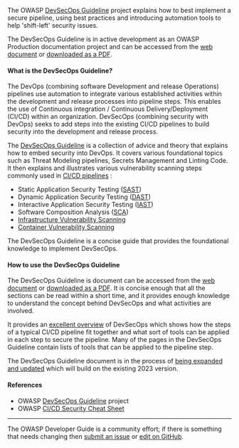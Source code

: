 The OWASP [DevSecOps Guideline][devsecops] project explains how to best implement a secure pipeline,
using best practices and introducing automation tools to help 'shift-left' security issues.

The DevSecOps Guideline is in active development as an OWASP Production documentation project
and can be accessed from the [web document][dsodoc] or [downloaded as a PDF][dsopdf].

#### What is the DevSecOps Guideline?

The DevOps (combining software Development and release Operations) pipelines use automation to integrate
various established activities within the development and release processes into pipeline steps.
This enables the use of Continuous integration / Continuous Delivery/Deployment (CI/CD) within an organization.
DevSecOps (combining security with DevOps) seeks to add steps into the existing CI/CD pipelines to build security
into the development and release process.

The [DevSecOps Guideline][devsecops] is a collection of advice and theory that explains how to embed security into DevOps.
It covers various foundational topics such as Threat Modeling pipelines, Secrets Management and Linting Code.
It then explains and illustrates various vulnerability scanning steps commonly used in [CI/CD pipelines][cscicd] :

* Static Application Security Testing ([SAST][dsosast])
* Dynamic Application Security Testing ([DAST][dsodast])
* Interactive Application Security Testing ([IAST][dsoiast])
* Software Composition Analysis ([SCA][dsosca])
* [Infrastructure Vulnerability Scanning][dsoivs]
* [Container Vulnerability Scanning][dsocvs]

The DevSecOps Guideline is a concise guide that provides the foundational knowledge to implement DevSecOps.

#### How to use the DevSecOps Guideline

The DevSecOps Guideline is document can be accessed from the [web document][dsodoc] or [downloaded as a PDF][dsopdf].
It is concise enough that all the sections can be read within a short time, and it provides enough knowledge
to understand the concept behind DevSecOps and what activities are involved.

It provides an [excellent overview][dsointro] of DevSecOps which shows how the steps of a typical CI/CD pipeline
fit together and what sort of tools can be applied in each step to secure the pipeline.
Many of the pages in the DevSecOps Guideline contain lists of tools that can be applied to the pipeline step.

The DevSecOps Guideline document is in the process of [being expanded and updated][dsonew] which will build on the
existing 2023 version.

#### References

* OWASP [DevSecOps Guideline][devsecops] project
* OWASP [CI/CD Security Cheat Sheet][cscicd]

----

The OWASP Developer Guide is a community effort; if there is something that needs changing
then [submit an issue][issue1101] or [edit on GitHub][edit1101].

[cscicd]: https://cheatsheetseries.owasp.org/cheatsheets/CI_CD_Security_Cheat_Sheet
[devsecops]: https://owasp.org/www-project-devsecops-guideline/
[dsocvs]: https://owasp.org/www-project-devsecops-guideline/latest/02f-Container-Vulnerability-Scanning
[dsodoc]: https://owasp.org/www-project-devsecops-guideline/latest/
[dsodast]: https://owasp.org/www-project-devsecops-guideline/latest/02b-Dynamic-Application-Security-Testing
[dsoiast]: https://owasp.org/www-project-devsecops-guideline/latest/02c-Interactive-Application-Security-Testing
[dsointro]: https://owasp.org/www-project-devsecops-guideline/latest/index
[dsoivs]: https://owasp.org/www-project-devsecops-guideline/latest/02e-Infrastructure-Vulnerability-Scanning
[dsonew]: https://github.com/OWASP/DevSecOpsGuideline/tree/master/current-version
[dsopdf]: https://github.com/OWASP/DevSecOpsGuideline/releases
[dsosast]: https://owasp.org/www-project-devsecops-guideline/latest/02a-Static-Application-Security-Testing
[dsosca]: https://owasp.org/www-project-devsecops-guideline/latest/02d-Software-Composition-Analysis
[edit1101]: https://github.com/OWASP/DevGuide/blob/main/docs/09-operations/01-devsecops.md
[issue1101]: https://github.com/OWASP/DevGuide/issues/new?labels=content&template=request.md&title=Update:%2009-operations/01-devsecops
